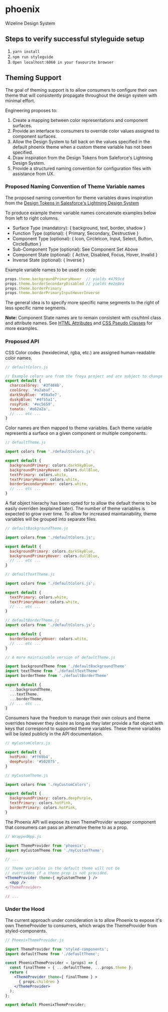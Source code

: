 # phoenix
Wizeline Design System

## Steps to verify successful styleguide setup

1. `yarn install`
2. `npm run styleguide`
3. `Open localhost:6060 in your favourite browser`


## Theming Support

The goal of theming support is to allow consumers to configure their own theme that will consistently propagate throughout the design system with minimal effort.

Engineering proposes to:
1. Create a mapping between color representations and component surfaces.
2. Provide an interface to consumers to override color values assigned to component surfaces.
3. Allow the Design System to fall back on the values specified in the default phoenix theme when a custom theme variable has not been specified.
4. Draw inspiration from the Design Tokens from Saleforce's Lightning Design System.
5. Provide a structured naming convention for configuration files with assistance from UX.

### Proposed Naming Convention of Theme Variable names

The proposed naming convention for theme variables draws inspiration from the [Design Tokens in Salesforce's Lightning Design System](https://www.lightningdesignsystem.com/design-tokens)

To produce example theme variable names concatenate examples below from left to right columns.

* Surface Type (mandatory): { background, text, border, shadow }
* Function Type (optional): { Primary, Secondary, Destructive }
* Component Type (optional): { Icon, CircleIcon, Input, Select, Button, CircleButton }
* Sub-Component Type (optional): See Component Set Above
* Component State (optional): { Active, Disabled, Focus, Hover, Invalid }
* Inverse State (optional): { Inverse }

Example variable names to be used in code:

```jsx
props.theme.backgroundPrimaryHover  // yields #4793cd
props.theme.borderSecondaryDisabled // yields #e2e8ea
props.theme.borderPrimary
props.theme.borderPrimaryInputHoverInverse
```

The general idea is to specify more specific name segments to the right of less specific name segments.

**Note:** Component State names are to remain consistent with css/html class and attribute names.
See [HTML Attributes](https://developer.mozilla.org/en-US/docs/Web/HTML/Attributes) and [CSS Pseudo Classes](https://developer.mozilla.org/en-US/docs/Web/CSS/Pseudo-classes) for more examples.

### Proposed API

CSS Color codes (hexidecimal, rgba, etc.) are assigned human-readable color names.

```jsx
// defaultColors.js

// Example colors are from the freya project and are subject to change by request from UX.
export default {
  charcoalGrey: '#3f484b',
  coolGrey: '#a2abaf',
  darkSkyBlue: '#50a5e7',
  duskyBlue: '#4f55a1',
  rosyPink: '#ec5659',
  tomato: '#e62a2a',
  // ... etc ...
}
```

Color names are then mapped to theme variables. Each theme variable represents a surface on a given component or multiple components.

```jsx
// defaultTheme.js

import colors from './defaultColors.js';

export default {
  backgroundPrimary: colors.darkSkyBlue,
  backgroundPrimaryHover: colors.dullBlue,
  textPrimary: colors.white,
  textPrimaryHover: colors.white,
  borderSecondaryHover: colors.white,
  // ... etc ...
}
```

A flat object hierachy has been opted for to allow the default theme to be easily overriden (explained later). The number of theme variables is expected to grow over time. To allow for increased maintainability, theme variables will be grouped into separate files.

```jsx
// defaultBackgroundTheme.js

import colors from './defaultColors.js';

export default {
  backgroundPrimary: colors.darkSkyBlue,
  backgroundPrimaryHover: colors.dullBlue,
  // ... etc ...
}
```

```jsx
// defaultTextTheme.js

import colors from './defaultColors.js';

export default {
  textPrimary: colors.white,
  textPrimaryHover: colors.white,
  // ... etc ...
}
```

```jsx
// defaultBorderTheme.js
import colors from './defaultColors.js';

export default {
  borderSecondaryHover: colors.white,
  // ... etc ...
}
```

```jsx
// A more maintainable version of defaultTheme.js

import backgroundTheme from './defaultBackgroundTheme'
import textTheme from './defaultTextTheme'
import borderTheme from './defaultBorderTheme'

export default {
  ...backgroundTheme,
  ...textTheme,
  ...borderTheme,
  // ... etc ...
}
```

Consumers have the freedom to manage their own colours and theme overrides however they desire as long as they later provide a flat object with keys that correspond to supported theme variables. These theme variables will be listed publicly in the API documentation.

```jsx
// myCustomColors.js

export default {
  hotPink: '#ff69b4',
  deepPurple: '#502075',
}
```

```jsx
// myCustomTheme.js

import colors from './myCustomColors';

export default {
  backgroundPrimary: colors.deepPurple,
  textPrimary: colors.hotPink,
  borderPrimary: colors.hotPink,
}
```

The Phoenix API will expose its own ThemeProvider wrapper component that consumers can pass an alternative theme to as a prop.

```jsx
// WrappedApp.js

import ThemeProvider from 'phoenix';
import myCustomTheme from './myCustomTheme';

// ...

// Theme variables in the default theme will not be
// overridden if a theme prop is not provided.
<ThemeProvider theme={ myCustomTheme } />
  <App />
</ThemeProvider>

// ...
```

### Under the Hood

The current approach under consideration is to allow Phoenix to expose it's own ThemeProvider to consumers, which wraps the ThemeProvider from styled-components.

```jsx
// PhoenixThemeProvider.js

import ThemeProvider from 'styled-components';
import defaultTheme from './defaultTheme';

const PhoenixThemeProvider = (props) => {
  const finalTheme = { ...defaultTheme, ...props.theme };
  return (
    <ThemeProvider theme={ finalTheme } >
      { props.children }
    </ThemeProvider>
  );
};

export default PhoenixThemeProvider;
```
